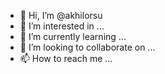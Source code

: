 - 👋 Hi, I’m @akhilorsu
- 👀 I’m interested in ...
- 🌱 I’m currently learning ...
- 💞️ I’m looking to collaborate on ...
- 📫 How to reach me ...

<!---
akhilorsu/akhilorsu is a ✨ special ✨ repository because its `README.md` (this file) appears on your GitHub profile.
You can click the Preview link to take a look at your changes.
--->
